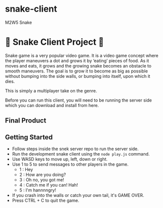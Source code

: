# snake-client
M2W5 Snake

# 🐍 Snake Client Project 🐍

Snake game is a very popular video game. It is a video game concept where the player maneuvers a dot and grows it by ‘eating’ pieces of food. As it moves and eats, it grows and the growing snake becomes an obstacle to smooth maneuvers. The goal is to grow it to become as big as possible without bumping into the side walls, or bumping into itself, upon which it dies.

This is simply a multiplayer take on the genre.

Before you can run this client, you will need to be running the server side which you can download and install from here. 



## Final Product



## Getting Started

- Follow steps inside the snek server repo to run the server side.
- Run the development snake client using the `node play.js` command.
- Use WASD keys to move up, left, down or right.
- Use 1 to 5 to send messages to other players in the game.
  - 1 : Hey
  - 2 : How are you doing?
  - 3 : Oh no, you got me!
  - 4 : Catch me if you can! Hah!
  - 5 : I'm hannnngry!
- If you crash into the walls or catch your own tail, it's GAME OVER.
- Press CTRL + C to quit the game.

